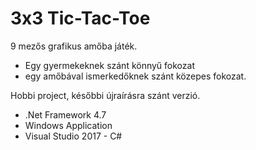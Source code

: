 # 3x3 Tic-Tac-Toe
<p>9 mezős grafikus amőba játék.
<ul><li>Egy gyermekeknek szánt könnyű fokozat</li> <li>egy amőbával ismerkedőknek szánt közepes fokozat.</li></ul></p>
<p>Hobbi project, későbbi újraírásra szánt verzió.</p>
<ul>
  <li>.Net Framework 4.7</li>
  <li>Windows Application</li>
  <li>Visual Studio 2017 - C#</li>
  <ul>
